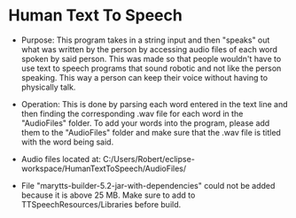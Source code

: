 # Human Text To Speech
* Purpose: This program takes in a string input and then "speaks" out what was written by the person by accessing audio files of each word spoken by said person.  This was made so that people wouldn't have to use text to speech programs that sound robotic and not like the person speaking.  This way a person can keep their voice without having to physically talk.

* Operation: This is done by parsing each word entered in the text line and then finding 
the corresponding .wav file for each word in the "AudioFiles" folder.  To add
your words into the program, please add them to the "AudioFiles" folder and 
make sure that the .wav file is titled with the word being said.
 
* Audio files located at: C:/Users/Robert/eclipse-workspace/HumanTextToSpeech/AudioFiles/

* File "marytts-builder-5.2-jar-with-dependencies" could not be added because it is above 25 MB. Make sure to add to TTSpeechResources/Libraries before build.
